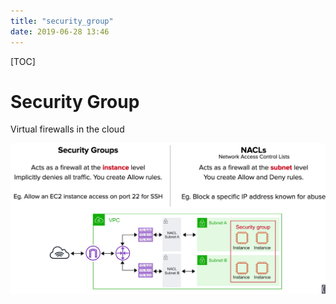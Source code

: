 ```yaml
---
title: "security_group"
date: 2019-06-28 13:46
---
```

[TOC]



# Security Group

Virtual firewalls in the cloud



![image-20201011170102902](security_group.assets/image-20201011170102902.png)







